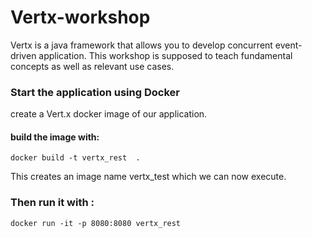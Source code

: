 # Vertx-workshop

Vertx is a java framework that allows you to develop concurrent event-driven application. This workshop is supposed to teach fundamental concepts as well as relevant use cases.

### Start the application using Docker
create a Vert.x docker image of our application.

#### build the image with:
    docker build -t vertx_rest  .
This creates an image name vertx_test which we can now execute.

### Then run it with :                
    docker run -it -p 8080:8080 vertx_rest

 
 



